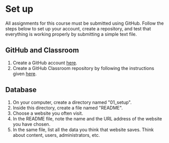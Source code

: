 # Set up

All assignments for this course must be submitted using GitHub. Follow
the steps below to set up your account, create a repository, and test
that everything is working properly by submitting a simple text file.

## GitHub and Classroom

1.  Create a GitHub account [here][GitHub account].
2.  Create a GitHub Classroom repository by following the instructions
    given [here][GitHub Classroom].

[GitHub account]: https://github.com/join
[GitHub Classroom]: https://classroom.github.com/a/SEMMpj6L

## Database

1.  On your computer, create a directory named "01_setup".
2.  Inside this directory, create a file named "README".
3.  Choose a website you often visit.
4.  In the README file, note the name and the URL address of the website
    you have chosen.
5.  In the same file, list all the data you think that website saves.
    Think about content, users, administrators, etc.
